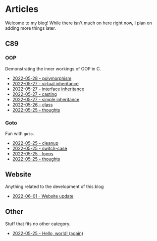 # Articles

Welcome to my blog! While there isn't much on here right now, I plan on adding
more things later.

## C89

### OOP

Demonstrating the inner workings of OOP in C.

- [2022-05-28 - polymorphism](20220528-1.html)
- [2022-05-27 - virtual inheritance](20220527-4.html)
- [2022-05-27 - interface inheritance](20220527-3.html)
- [2022-05-27 - casting](20220527-2.html)
- [2022-05-27 - simple inheritance](20220527-1.html)
- [2022-05-26 - class](20220526-1.html)
- [2022-05-25 - thoughts](20220525-6.html)

### Goto

Fun with `goto`.

- [2022-05-25 - cleanup](20220525-5.html)
- [2022-05-25 - switch-case](20220525-4.html)
- [2022-05-25 - loops](20220525-3.html)
- [2022-05-25 - thoughts](20220525-2.html)

## Website

Anything related to the development of this blog

- [2022-06-01 - Website update](20220601-1.html)

## Other

Stuff that fits no other category.

- [2022-05-25 - Hello, world! (again)](20220525-1.html)
